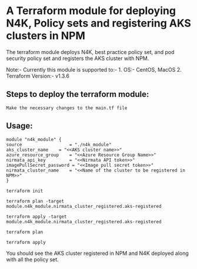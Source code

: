 # A Terraform module for deploying N4K, Policy sets and registering AKS clusters in NPM

The terraform module deploys N4K, best practice policy set, and pod security policy set and registers the AKS cluster with NPM.

Note:- Currently this module is supported to:-
	1. OS:- CentOS, MacOS
	2. Terraform Version:- v1.3.6

## Steps to deploy the terraform module:

```
Make the necessary changes to the main.tf file
```

## Usage:

```
module "n4k_module" {
source              	= "./n4k_module"
aks_cluster_name 	= "<<AKS cluster name>>"
azure_resource_group   	= "<<Azure Resource Group Name>>"
nirmata_api_key	      	= "<<Nirmata API token>>"
imagePullSecret_password = "<<Image pull secret token>>"
nirmata_cluster_name  	= "<<Name of the cluster to be registered in NPM>>"
}
```

```
terraform init
```

```
terraform plan -target module.n4k_module.nirmata_cluster_registered.aks-registered
```

```
terraform apply -target module.n4k_module.nirmata_cluster_registered.aks-registered
```

```
terraform plan
```

```
terraform apply
```

You should see the AKS cluster registered in NPM and N4K deployed along with all the policy set.
